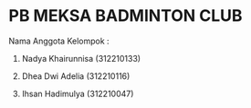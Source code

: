 # PB MEKSA BADMINTON CLUB

Nama Anggota Kelompok :

1. Nadya Khairunnisa (312210133)

2. Dhea Dwi Adelia (312210116)

3. Ihsan Hadimulya (312210047)
